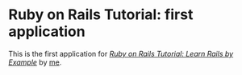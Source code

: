 # Ruby on Rails Tutorial:  first application

This is the first application for [*Ruby on Rails Tutorial:  Learn Rails by Example*](http://railstutorial.org/) by [me](http://michaelhartl.com/).
